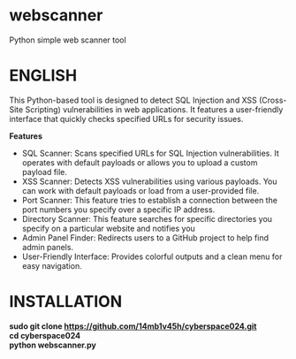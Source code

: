 # webscanner
Python simple web scanner tool

# ENGLISH
This Python-based tool is designed to detect SQL Injection and XSS (Cross-Site Scripting) vulnerabilities in web applications. It features a user-friendly interface that quickly checks specified URLs for security issues.  

**Features**
- SQL Scanner: Scans specified URLs for SQL Injection vulnerabilities. It operates with default payloads or allows you to upload a custom payload file.  
- XSS Scanner: Detects XSS vulnerabilities using various payloads. You can work with default payloads or load from a user-provided file.
- Port Scanner: This feature tries to establish a connection between the port numbers you specify over a specific IP address.  
- Directory Scanner: This feature searches for specific directories you specify on a particular website and notifies you  
- Admin Panel Finder: Redirects users to a GitHub project to help find admin panels.  
- User-Friendly Interface: Provides colorful outputs and a clean menu for easy navigation.

# INSTALLATION
**sudo git clone https://github.com/14mb1v45h/cyberspace024.git**  
**cd cyberspace024**  
**python webscanner.py**  


